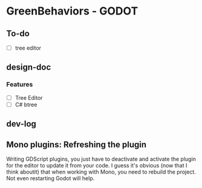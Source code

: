 # GreenBehaviors - GODOT

## To-do

- [ ] tree editor

## design-doc

### Features

- [ ] Tree Editor
- [ ] C# btree

## dev-log

## Mono plugins: Refreshing the plugin

Writing GDScript plugins, you just have to deactivate and activate the plugin for the editor to update it from your code. I guess it's obvious (now that I think aboutit) that when working with Mono, you need to rebuild the project. Not even restarting Godot will help.
